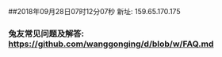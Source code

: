 ##2018年09月28日07时12分07秒 新址: 159.65.170.175
### 兔友常见问题及解答: https://github.com/wanggonging/d/blob/w/FAQ.md
